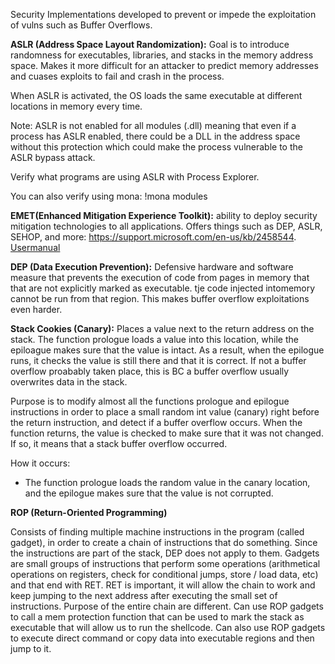 Security Implementations developed to prevent or impede the exploitation of vulns such as Buffer Overflows. 

**ASLR (Address Space Layout Randomization):** Goal is to introduce randomness for executables, libraries, and stacks in the memory address  space. Makes it more difficult for an attacker to predict memory addresses and cuases exploits to fail and crash in the process. 

When ASLR is activated, the OS loads the same executable at different locations in memory every time. 

Note: ASLR is not enabled for all modules (.dll) meaning that even if a process has ASLR enabled, there could be a DLL in the address space without this protection which could make the process vulnerable to the ASLR bypass attack. 

Verify what programs are using ASLR with Process Explorer. 

You can also verify using mona:  !mona modules

**EMET(Enhanced Mitigation Experience Toolkit):** ability to deploy security mitigation technologies to all applications. 
   Offers things such as DEP, ASLR, SEHOP, and more: https://support.microsoft.com/en-us/kb/2458544. [Usermanual](https://www.microsoft.com/en-us/download/details.aspx?id=50802)

**DEP (Data Execution Prevention):** Defensive hardware and software measure that prevents the execution of code from pages in memory that that are not explicitly marked as executable. tje code injected intomemory cannot be run from that region. This makes buffer overflow exploitations even harder. 

**Stack Cookies (Canary):** Places a value next to the return address on the stack. The function prologue loads a value into this location, while the epiloague makes sure that the value is intact. As a result, when the epilogue runs, it checks the value is still there and that it is correct. If not a buffer overflow proabably taken place, this is BC a buffer overflow usually overwrites data in the stack. 

Purpose is to modify almost all the functions prologue and epilogue instructions in order to place a small random int value (canary) right before the return instruction, and detect if a buffer overflow occurs. When the function returns, the value is checked to make sure that it was not changed. If so, it means that a stack buffer overflow occurred. 

How it occurs:

 - The function prologue loads the random value in the canary location, and the epilogue makes sure that the value is not corrupted.
 
 

**ROP (Return-Oriented Programming)**

Consists of finding  multiple machine instructions in the program (called gadget), in order to create a chain of instructions that do something. Since the instructions are part of the stack, DEP does not apply to them. Gadgets are small groups of instructions that perform some operations (arithmetical operations on registers, check for conditional jumps, store / load data, etc) and that end with RET. RET is important, it will allow the chain to work and keep jumping to the next address after executing the small set of instructions. Purpose of the entire chain are different. Can use ROP gadgets to call a mem protection function that can be used to mark the stack as executable that will allow us to run the shellcode. Can also use ROP gadgets to execute direct command or copy data into executable regions and then jump to it. 
